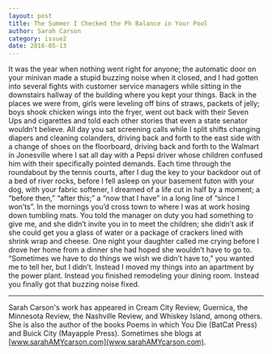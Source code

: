```yaml
---
layout: post
title: The Summer I Checked the Ph Balance in Your Pool
author: Sarah Carson
category: issue2
date: 2016-05-13
---
```


It was the year when nothing went right for anyone; the automatic door on your minivan made a stupid buzzing noise when it closed, and I had gotten into several fights with customer service managers while sitting in the downstairs hallway of the building where you kept your things. Back in the places we were from, girls were leveling off bins of straws, packets of jelly; boys shook chicken wings into the fryer, went out back with their Seven Ups and cigarettes and told each other stories that even a state senator wouldn’t believe. All day you sat screening calls while I split shifts changing diapers and cleaning colanders, driving back and forth to the east side with a change of shoes on the floorboard, driving back and forth to the Walmart in Jonesville where I sat all day with a Pepsi driver whose children confused him with their specifically pointed demands. Each time through the roundabout by the tennis courts, after I dug the key to your backdoor out of a bed of river rocks, before I fell asleep on your basement futon with your dog, with your fabric softener, I dreamed of a life cut in half by a moment; a “before then,” “after this;” a “now that I have” in a long line of “since I won’ts”. In the mornings you’d cross town to where I was at work hosing down tumbling mats. You told the manager on duty you had something to give me, and she didn’t invite you in to meet the children; she didn’t ask if she could get you a glass of water or a package of crackers lined with shrink wrap and cheese. One night your daughter called me crying before I drove her home from a dinner she had hoped she wouldn’t have to go to. “Sometimes we have to do things we wish we didn’t have to,” you wanted me to tell her, but I didn’t. Instead I moved my things into an apartment by the power plant. Instead you finished remodeling your dining room. Instead you finally got that buzzing noise fixed. 

___

Sarah Carson's work has appeared in Cream City Review, Guernica, the Minnesota Review, the Nashville Review, and Whiskey Island, among others. She is also the author of the books Poems in which You Die (BatCat Press) and Buick City (Mayapple Press). Sometimes she blogs at [www.sarahAMYcarson.com](www.sarahAMYcarson.com).
